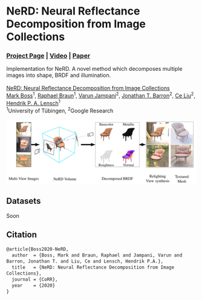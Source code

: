 # NeRD: Neural Reflectance Decomposition from Image Collections

### [Project Page](https://markboss.me/publication/2021-nerd/) | [Video](https://youtu.be/JL-qMTXw9VU) | [Paper](https://arxiv.org/abs/2012.03918)

Implementation for NeRD. A novel method which decomposes multiple images into shape, BRDF and illumination.
<br><br>
[NeRD: Neural Reflectance Decomposition from Image Collections](https://markboss.me/publication/2021-nerd/)<br>
[Mark Boss](https://markboss.me)<sup>1</sup>, [Raphael Braun](https://uni-tuebingen.de/en/fakultaeten/mathematisch-naturwissenschaftliche-fakultaet/fachbereiche/informatik/lehrstuehle/computergrafik/lehrstuhl/mitarbeiter/raphael-braun/)<sup>1</sup>, [Varun Jampani](https://varunjampani.github.io)<sup>2</sup>, [Jonathan T. Barron](https://jonbarron.info)<sup>2</sup>, [Ce Liu](http://people.csail.mit.edu/celiu/)<sup>2</sup>, [Hendrik P. A. Lensch](https://uni-tuebingen.de/en/faculties/faculty-of-science/departments/computer-science/lehrstuehle/computergrafik/computer-graphics/staff/prof-dr-ing-hendrik-lensch/)<sup>1</sup><br>
<sup>1</sup>University of Tübingen, <sup>2</sup>Google Research 
<br><br>
![](images/teaser.jpg)


## Datasets

Soon


## Citation

```
@article{Boss2020-NeRD,
  author  = {Boss, Mark and Braun, Raphael and Jampani, Varun and Barron, Jonathan T. and Liu, Ce and Lensch, Hendrik P.A.},
  title   = {NeRD: Neural Reflectance Decomposition from Image Collections},
  journal = {CoRR},
  year    = {2020}
}
```